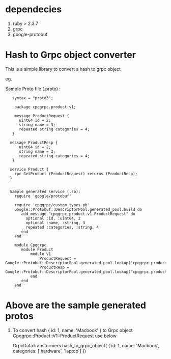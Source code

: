 
# dependecies
1. ruby > 2.3.7
2. grpc
3. google-protobuf

# Hash to Grpc object converter

This is a simple library to convert a hash to grpc object

eg.


 Sample Proto file (.proto) :

       syntax = "proto3";

        package cpqgrpc.product.v1;

        message ProductRequest {
          uint64 id = 2;
          string name = 3;
          repeated string categories = 4;
       }

      message ProductResp {
          uint64 id = 2;
          string name = 3;
          repeated string categories = 4;
       }

      service Product {
        rpc GetProduct (ProductRequest) returns (ProductResp);
      }


      Sample generated service (.rb):
        require 'google/protobuf'

        require 'cpqgrpc/custom_types_pb'
        Google::Protobuf::DescriptorPool.generated_pool.build do
           add_message "cpqgrpc.product.v1.ProductRequest" do
             optional :id, :uint64, 2
             optional :name, :string, 3
             repeated :categories, :string, 4
           end
        end

        module Cpqgrpc
           module Product
               module V1
                   ProductRequest =    Google::Protobuf::DescriptorPool.generated_pool.lookup("cpqgrpc.product.v1.ProductRequest").msgclass
                   ProductResp = Google::Protobuf::DescriptorPool.generated_pool.lookup("cpqgrpc.product.v1.ProductResp").msgclass
               end
           end
        end

# Above are the sample generated protos
1. To convert hash { id: 1, name: 'Macbook' } to Grpc object Cpqgrpc::Product::V1::ProductRequest use below

   GrpcDataTransformers.hash_to_grpc_object( { id: 1, name: 'Macbook', categories: ['hardware', 'laptop'] })




